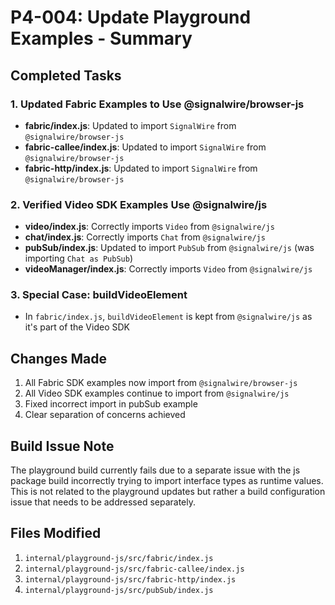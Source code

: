 # P4-004: Update Playground Examples - Summary

## Completed Tasks

### 1. Updated Fabric Examples to Use @signalwire/browser-js
- **fabric/index.js**: Updated to import `SignalWire` from `@signalwire/browser-js`
- **fabric-callee/index.js**: Updated to import `SignalWire` from `@signalwire/browser-js`
- **fabric-http/index.js**: Updated to import `SignalWire` from `@signalwire/browser-js`

### 2. Verified Video SDK Examples Use @signalwire/js
- **video/index.js**: Correctly imports `Video` from `@signalwire/js`
- **chat/index.js**: Correctly imports `Chat` from `@signalwire/js`
- **pubSub/index.js**: Updated to import `PubSub` from `@signalwire/js` (was importing `Chat as PubSub`)
- **videoManager/index.js**: Correctly imports `Video` from `@signalwire/js`

### 3. Special Case: buildVideoElement
- In `fabric/index.js`, `buildVideoElement` is kept from `@signalwire/js` as it's part of the Video SDK

## Changes Made
1. All Fabric SDK examples now import from `@signalwire/browser-js`
2. All Video SDK examples continue to import from `@signalwire/js`
3. Fixed incorrect import in pubSub example
4. Clear separation of concerns achieved

## Build Issue Note
The playground build currently fails due to a separate issue with the js package build incorrectly trying to import interface types as runtime values. This is not related to the playground updates but rather a build configuration issue that needs to be addressed separately.

## Files Modified
1. `internal/playground-js/src/fabric/index.js`
2. `internal/playground-js/src/fabric-callee/index.js`
3. `internal/playground-js/src/fabric-http/index.js`
4. `internal/playground-js/src/pubSub/index.js`